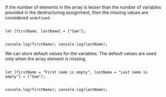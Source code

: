 If the number of elements
in the array is lesser
than the number of variables provided
in the destructuring assignment,
then the missing values
are considered `undefined`.

<Editor lang="javascript">
<code>
let [firstName, lastName] = ["Sam"];

console.log(firstName);
console.log(lastName);
</code>
</Editor>

We can store default values
for the variables. The default
values are used only when
the array element is missing.

<Editor lang="javascript">
<code>
let [firstName = "First name is empty", lastName = "Last name is empty"] = ["Sam"];

console.log(firstName);
console.log(lastName);
</code>
</Editor>